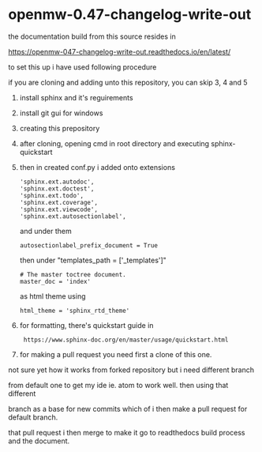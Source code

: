 # openmw-0.47-changelog-write-out

the documentation build from this source resides in

  https://openmw-047-changelog-write-out.readthedocs.io/en/latest/

to set this up i have used following procedure

if you are cloning and adding unto this repository, you can skip 3, 4 and 5

1) install sphinx and it's reguirements

2) install git gui for windows

3) creating this prepository

4) after cloning, opening cmd in root directory and executing sphinx-quickstart

5)  then in created conf.py i added onto extensions

        'sphinx.ext.autodoc',
        'sphinx.ext.doctest',
        'sphinx.ext.todo',
        'sphinx.ext.coverage',
        'sphinx.ext.viewcode',
        'sphinx.ext.autosectionlabel',

    and under them

        autosectionlabel_prefix_document = True

    then under "templates_path = ['_templates']"

        # The master toctree document.
        master_doc = 'index'

    as html theme using

        html_theme = 'sphinx_rtd_theme'

6) for formatting, there's quickstart guide in

        https://www.sphinx-doc.org/en/master/usage/quickstart.html

7) for making a pull request you need first a clone of this one.

not sure yet how it works from forked repository but i need different branch

from default one to get my ide ie. atom to work well. then using that different

branch as a base for new commits which of i then make a pull request for default branch.

that pull request i then merge to make it go to readthedocs build process and the document. 
